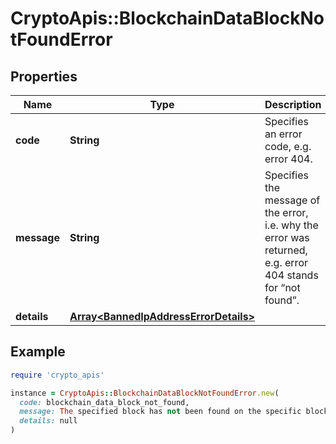 # CryptoApis::BlockchainDataBlockNotFoundError

## Properties

| Name | Type | Description | Notes |
| ---- | ---- | ----------- | ----- |
| **code** | **String** | Specifies an error code, e.g. error 404. |  |
| **message** | **String** | Specifies the message of the error, i.e. why the error was returned, e.g. error 404 stands for “not found”. |  |
| **details** | [**Array&lt;BannedIpAddressErrorDetails&gt;**](BannedIpAddressErrorDetails.md) |  | [optional] |

## Example

```ruby
require 'crypto_apis'

instance = CryptoApis::BlockchainDataBlockNotFoundError.new(
  code: blockchain_data_block_not_found,
  message: The specified block has not been found on the specific blockchain.,
  details: null
)
```

